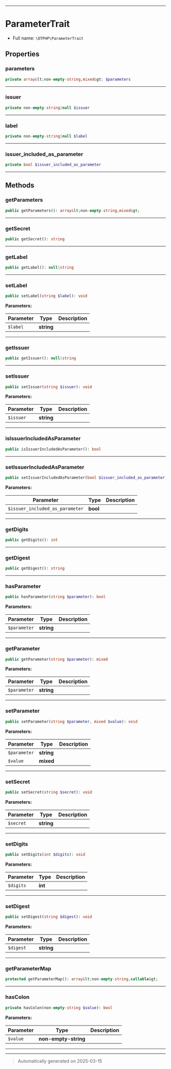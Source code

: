 ***

# ParameterTrait





* Full name: `\OTPHP\ParameterTrait`



## Properties


### parameters



```php
private array&lt;non-empty-string,mixed&gt; $parameters
```






***

### issuer



```php
private non-empty-string|null $issuer
```






***

### label



```php
private non-empty-string|null $label
```






***

### issuer_included_as_parameter



```php
private bool $issuer_included_as_parameter
```






***

## Methods


### getParameters



```php
public getParameters(): array&lt;non-empty-string,mixed&gt;
```












***

### getSecret



```php
public getSecret(): string
```












***

### getLabel



```php
public getLabel(): null|string
```












***

### setLabel



```php
public setLabel(string $label): void
```








**Parameters:**

| Parameter | Type | Description |
|-----------|------|-------------|
| `$label` | **string** |  |





***

### getIssuer



```php
public getIssuer(): null|string
```












***

### setIssuer



```php
public setIssuer(string $issuer): void
```








**Parameters:**

| Parameter | Type | Description |
|-----------|------|-------------|
| `$issuer` | **string** |  |





***

### isIssuerIncludedAsParameter



```php
public isIssuerIncludedAsParameter(): bool
```












***

### setIssuerIncludedAsParameter



```php
public setIssuerIncludedAsParameter(bool $issuer_included_as_parameter): void
```








**Parameters:**

| Parameter | Type | Description |
|-----------|------|-------------|
| `$issuer_included_as_parameter` | **bool** |  |





***

### getDigits



```php
public getDigits(): int
```












***

### getDigest



```php
public getDigest(): string
```












***

### hasParameter



```php
public hasParameter(string $parameter): bool
```








**Parameters:**

| Parameter | Type | Description |
|-----------|------|-------------|
| `$parameter` | **string** |  |





***

### getParameter



```php
public getParameter(string $parameter): mixed
```








**Parameters:**

| Parameter | Type | Description |
|-----------|------|-------------|
| `$parameter` | **string** |  |





***

### setParameter



```php
public setParameter(string $parameter, mixed $value): void
```








**Parameters:**

| Parameter | Type | Description |
|-----------|------|-------------|
| `$parameter` | **string** |  |
| `$value` | **mixed** |  |





***

### setSecret



```php
public setSecret(string $secret): void
```








**Parameters:**

| Parameter | Type | Description |
|-----------|------|-------------|
| `$secret` | **string** |  |





***

### setDigits



```php
public setDigits(int $digits): void
```








**Parameters:**

| Parameter | Type | Description |
|-----------|------|-------------|
| `$digits` | **int** |  |





***

### setDigest



```php
public setDigest(string $digest): void
```








**Parameters:**

| Parameter | Type | Description |
|-----------|------|-------------|
| `$digest` | **string** |  |





***

### getParameterMap



```php
protected getParameterMap(): array&lt;non-empty-string,callable&gt;
```












***

### hasColon



```php
private hasColon(non-empty-string $value): bool
```








**Parameters:**

| Parameter | Type | Description |
|-----------|------|-------------|
| `$value` | **non-empty-string** |  |





***

***
> Automatically generated on 2025-03-15

